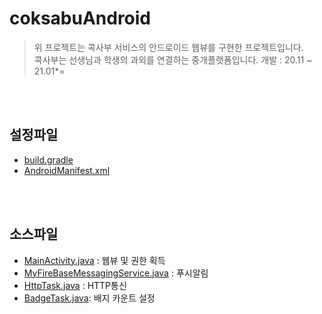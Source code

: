 # coksabuAndroid
> 위 프로젝트는 콕사부 서비스의 안드로이드 웹뷰를 구현한 프로젝트입니다.  
> 콕사부는 선생님과 학생의 과외를 연결하는 중개플랫폼입니다.
> 개발 : 20.11 ~ 21.01*=
<br/>
<br/>

## 설정파일 
* [build.gradle](https://github.com/yojic-jung/coksabuAndroid/blob/main/app/build.gradle)
* [AndroidManifest.xml](https://github.com/yojic-jung/coksabuAndroid/blob/main/app/src/main/AndroidManifest.xml)

<br/>
<br/>

## 소스파일
* [MainActivity.java](https://github.com/yojic-jung/coksabuAndroid/blob/main/app/src/main/java/com/dywlr/coksabuandroid/MainActivity.java) : 웹뷰 및 권한 획득
* [MyFireBaseMessagingService.java](https://github.com/yojic-jung/coksabuAndroid/blob/main/app/src/main/java/com/dywlr/coksabuandroid/MyFireBaseMessagingService.java) : 푸시알림
* [HttpTask.java](https://github.com/yojic-jung/coksabuAndroid/blob/main/app/src/main/java/com/dywlr/coksabuandroid/HttpTask.java) : HTTP통신
* [BadgeTask.java](https://github.com/yojic-jung/coksabuAndroid/blob/main/app/src/main/java/com/dywlr/coksabuandroid/BadgeTask.java): 배지 카운트 설정
<br/>


